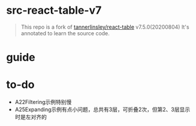 # src-react-table-v7

> This repo is a fork of [tannerlinsley/react-table](https://github.com/tannerlinsley/react-table/tree/v7.5.0) v7.5.0(20200804)
> It's annotated to learn the source code.

# guide

# to-do

- A22Filtering示例特别慢
- A25Expanding示例有点小问题，总共有3层，可折叠2次，但第2、3层显示时是左对齐的
